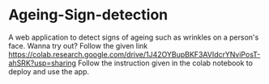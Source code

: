# Ageing-Sign-detection
A web application to detect signs of ageing such as wrinkles on a person's face.
Wanna try out? Follow the given link
https://colab.research.google.com/drive/1J42OYBupBKF3AVIdcrYNviPosT-ahSRK?usp=sharing
Follow the instruction given in the colab notebook to deploy and use the app.

